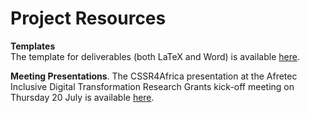 # Project Resources

**Templates**  
The template for deliverables (both LaTeX and Word) is available [here](https://cssr4africa.github.io/resources/Deliverable_Template.zip).

**Meeting Presentations**. 
The CSSR4Africa presentation at the Afretec Inclusive Digital Transformation Research Grants kick-off meeting on Thursday 20 July is available [here](https://cssr4africa.github.io/resources/2023-07-20_CSSR4Africa.pdf).
